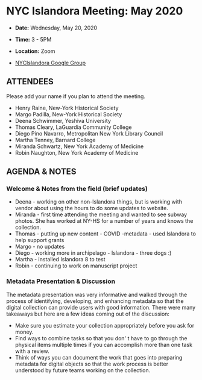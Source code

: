 # NYC Islandora Meeting: May 2020
* **Date:**  Wednesday, May 20, 2020
* **Time:** 3 - 5PM
* **Location:**  Zoom

* [NYCIslandora Google Group](https://groups.google.com/forum/#!forum/nycislandora)


## ATTENDEES
Please add your name if you plan to attend the meeting.
* Henry Raine, New-York Historical Society
* Margo Padilla, New-York Historical Society
* Deena Schwimmer, Yeshiva University
* Thomas Cleary, LaGuardia Community College
* Diego Pino Navarro, Metropolitan New York Library Council
* Martha Tenney, Barnard College
* Miranda Schwartz, New York Academy of Medicine
* Robin Naughton, New York Academy of Medicine


## AGENDA & NOTES
### Welcome & Notes from the field (brief updates)
  * Deena - working on other non-Islandora things, but is working with vendor about using the hours to do some updates to website.
  * Miranda - first time attending the meeting and wanted to see subway photos.  She has worked at NY-HS for a number of years and knows the collection.
  * Thomas - putting up new content - COVID -metadata - used Islandora to help support grants
  * Margo - no updates
  * Diego - working more in archipelago - Islandora - three dogs :)
  * Martha - installed Islandora 8 to test
  * Robin - continuing to work on manuscript project

### Metadata Presentation & Discussion
The metadata presentation was very informative and walked through the process of identifying, developing, and enhancing metadata so that the digital collection can provide users with good information. There were many takeaways but here are a few ideas coming out of the discussion:
* Make sure you estimate your collection appropriately before you ask for money.
* Find ways to combine tasks so that you don' t have to go through the physical items multiple times if you can accomplish more than one task with a review.
* Think of ways you can document the work that goes into preparing metadata for digital objects so that the work process is better understood by future teams working on the collection.   
